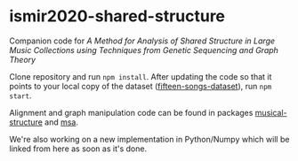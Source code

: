 # ismir2020-shared-structure
Companion code for *A Method for Analysis of Shared Structure in Large Music Collections using Techniques from Genetic Sequencing and Graph Theory*

Clone repository and run `npm install`. After updating the code so that it points to your local copy of the dataset ([fifteen-songs-dataset](https://github.com/grateful-dead-live/fifteen-songs-dataset)), run `npm start`.

Alignment and graph manipulation code can be found in packages [musical-structure](https://github.com/florianthalmann/musical-structure) and [msa](https://github.com/florianthalmann/msa).

We're also working on a new implementation in Python/Numpy which will be linked from here as soon as it's done.